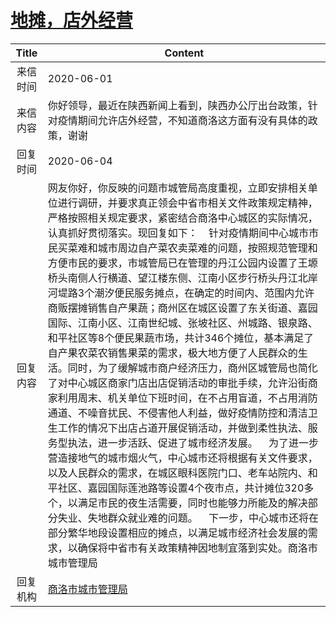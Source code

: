 # <a href="http://www.shangluo.gov.cn/zmhd/ldxxxx.jsp?urltype=leadermail.LeaderMailContentUrl&wbtreeid=1112&leadermailid=5948">地摊，店外经营</a>
| Title |                                                                                                                                                                                                                                                                                                                                                      Content                                                                                                                                                                                                                                                                                                                                                       |
|:-----:|--------------------------------------------------------------------------------------------------------------------------------------------------------------------------------------------------------------------------------------------------------------------------------------------------------------------------------------------------------------------------------------------------------------------------------------------------------------------------------------------------------------------------------------------------------------------------------------------------------------------------------------------------------------------------------------------------------------------|
| 来信时间  | 2020-06-01                                                                                                                                                                                                                                                                                                                                                                                                                                                                                                                                                                                                                                                                                                         |
| 来信内容  | 你好领导，最近在陕西新闻上看到，陕西办公厅出台政策，针对疫情期间允许店外经营，不知道商洛这方面有没有具体的政策，谢谢                                                                                                                                                                                                                                                                                                                                                                                                                                                                                                                                                                                                                                                         |
| 回复时间  | 2020-06-04                                                                                                                                                                                                                                                                                                                                                                                                                                                                                                                                                                                                                                                                                                         |
| 回复内容  | 网友你好，你反映的问题市城管局高度重视，立即安排相关单位进行调研，并要求真正领会中省市相关文件政策规定精神，严格按照相关规定要求，紧密结合商洛中心城区的实际情况，认真抓好贯彻落实。现回复如下：    针对疫情期间中心城市市民买菜难和城市周边自产菜农卖菜难的问题，按照规范管理和方便市民的要求，市城管局已在管理的丹江公园内设置了王塬桥头南侧人行横道、望江楼东侧、江南小区步行桥头丹江北岸河堤路3个潮汐便民服务摊点，在确定的时间内、范围内允许商贩摆摊销售自产果蔬；商州区在城区设置了东关街道、嘉园国际、江南小区、江南世纪城、张坡社区、州城路、银泉路、和平社区等8个便民果蔬市场，共计346个摊位，基本满足了自产果农菜农销售果菜的需求，极大地方便了人民群众的生活。同时，为了缓解城市商户经济压力，商州区城管局也简化了对中心城区商家门店出店促销活动的审批手续，允许沿街商家利用周末、机关单位下班时间，在不占用盲道，不占用消防通道、不噪音扰民、不侵害他人利益，做好疫情防控和清洁卫生工作的情况下出店占道开展促销活动，并做到柔性执法、服务型执法，进一步活跃、促进了城市经济发展。    为了进一步营造接地气的城市烟火气，中心城市还将根据有关文件要求，以及人民群众的需求，在城区眼科医院门口、老车站院内、和平社区、嘉园国际莲池路等设置4个夜市点，共计摊位320多个，以满足市民的夜生活需要，同时也能够力所能及的解决部分失业、失地群众就业难的问题。    下一步，中心城市还将在部分繁华地段设置相应的摊点，以满足城市经济社会发展的需求，以确保将中省市有关政策精神因地制宜落到实处。商洛市城市管理局 |
| 回复机构  | <a href="../../categories/agencies/商洛市城市管理局.md">商洛市城市管理局</a>                                                                                                                                                                                                                                                                                                                                                                                                                                                                                                                                                                                                                                                       |